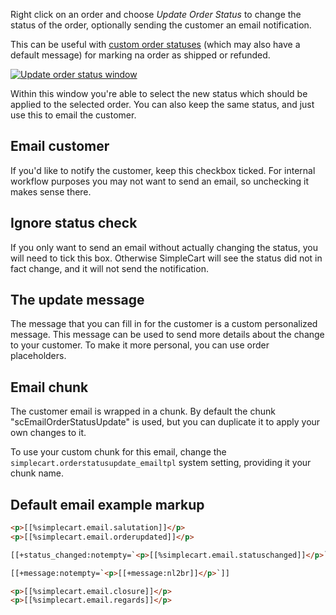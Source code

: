 Right click on an order and choose _Update Order Status_ to change the status of the order, optionally sending the customer an email notification. 

This can be useful with [custom order statuses](../Administration/Order_Statuses) (which may also have a default message) for marking na order as shipped or refunded. 

[ ![Update order status window](https://assets.modmore.com/uploads/2015/12/orders_update_status.png)](https://assets.modmore.com/uploads/2015/12/orders_update_status.png "Update order status window")

Within this window you're able to select the new status which should be applied to the selected order. You can also keep the same status, and just use this to email the customer. 

## Email customer

If you'd like to notify the customer, keep this checkbox ticked. For internal workflow purposes you may not want to send an email, so unchecking it makes sense there. 

## Ignore status check

If you only want to send an email without actually changing the status, you will need to tick this box. Otherwise SimpleCart will see the status did not in fact change, and it will not send the notification. 

## The update message

The message that you can fill in for the customer is a custom personalized message. This message can be used to send more details about the change to your customer. To make it more personal, you can use order placeholders. 

## Email chunk

The customer email is wrapped in a chunk. By default the chunk "scEmailOrderStatusUpdate" is used, but you can duplicate it to apply your own changes to it.

To use your custom chunk for this email, change the `simplecart.orderstatusupdate_emailtpl` system setting, providing it your chunk name.

## Default email example markup


```` html   
<p>[[%simplecart.email.salutation]]</p>
<p>[[%simplecart.email.orderupdated]]</p>

[[+status_changed:notempty=`<p>[[%simplecart.email.statuschanged]]</p>`]]

[[+message:notempty=`<p>[[+message:nl2br]]</p>`]]

<p>[[%simplecart.email.closure]]</p>
<p>[[%simplecart.email.regards]]</p>
````   
